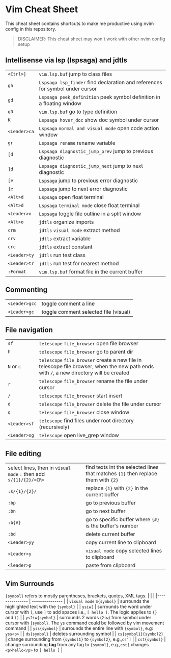 # Vim Cheat Sheet
This cheat sheet contains shortcuts to make me productive using nvim config in this repository.

> DISCLAIMER: This cheat sheet may won't work with other nvim config setup

## Intellisense via lsp (lspsaga) and jdtls
| | |
|--------------- | --------------- |
| `<Ctrl>]`   | `vim.lsp.buf` jump to class files |
| `gh` | `Lspsaga lsp_finder` find declaration and references for symbol under cursor |
| `gd` | `Lspsaga peek_definition` peek symbol definition in a floating window |
| `gD` | `vim.lsp.buf` go to type definition |
| `K` | `Lspsaga hover_doc` show doc symbol under cursor |
| `<Leader>ca` | `Lspsaga` `normal and visual mode` open code action window |
| `gr` | `Lspsaga rename` rename variable |
| `[d` | `Lspsaga diagnostic_jump_prev` jump to previous diagnostic |
| `]d` | `Lspsaga diagnostic_jump_next` jump to next diagnostic |
| `[e` | `Lspsaga` jump to previous error diagnostic |
| `]e` | `Lspsaga` jump to next error diagnostic |
| `<Alt>d` | `Lspsaga` open float terminal |
| `<Alt>d` | `Lspsaga` `terminal mode` close float terminal |
| `<Leader>o` | `Lspsaga` toggle file outline in a split window |
| `<Alt>o` | `jdtls` organize imports |
| `crm` | `jdtls` `visual mode` extract method |
| `crv` | `jdtls` extract variable |
| `crc` | `jdtls` extract constant |
| `<Leader>ty` | `jdtls` run test class |
| `<Leader>tr` | `jdtls` run test for nearest method |
| `:Format` | `vim.lsp.buf` format file in the current buffer |

## Commenting
| | |
|--------------- | --------------- |
| `<Leader>gcc` | toggle comment a line |
| `<Leader>gc` | toggle comment selected file (visual) |

## File navigation
| | |
|--------------- | --------------- |
| `sf` | `telescope` `file_browser` open file browser |
| `h` | `telescope` `file_browser` go to parent dir |
| `N` or `c` | `telescope` `file_browser` create a new file in telescope file browser, when the new path ends with `/`, a new directory will be created |
| `r` | `telescope` `file_browser` rename the file under cursor |
| `/` | `telescope` `file_browser` start insert |
| `d` | `telescope` `file_browser` delete the file under cursor |
| `q` | `telescope` `file_browser` close window |
| `<Leader>sf` | `telescope` find files under root directory (recursively) |
| `<Leader>sg` | `telescope` open live_grep window |

## File editing
| | |
|--------------- | --------------- |
| select lines, then in `visual mode` `:` then add `s/{1}/{2}/<CR>` | find texts int the selected lines that matches `{1}` then replace them with `{2}` |
| `:s/{1}/{2}/` | replace `{1}` with `{2}` in the current buffer |
| `:bp` | go to previous buffer |
| `:bn` | go to next buffer |
| `:b{#}` | go to specific buffer where `{#}` is the buffer's number |
| `:bd` | delete current buffer |
| `<Leader>yy` | copy current line to clipboard |
| `<Leader>y` | `visual mode` copy selected lines to clipboard |
| `<leader>p` | paste from clipboard |

## Vim Surrounds
`{symbol}` refers to mostly parentheses, brackets, quotes, XML tags.
| | |
|--------------- | --------------- |
| `visual mode` `S{symbol}` | surrounds the highlighted text with the `{symbol}` |
| `ysiw[` | surrounds the word under cursor with `[`, use `]` to add spaces i.e., `[ hello ]`. The logic applies to `{}` and `()` |
| `ys2iw{symbol}` | surrounds 2 words (`2iw`) from symbol under cursor with `{symbol}`. The `ys` command could be followed by vim movement command |
| `yss{symbol}` | surrounds the entire line with `{symbol}`, e.g: `yss<p>` |
| `ds{symbol}` | deletes surrounding symbol |
| `cs{symbol1}{symbol2}` | change surrounding from `{symbol1}` to `{symbol2}`, e.g.,`cs']` |
| `cst{symbol}` | change surrounding **tag** from any tag to `{symbol}`, e.g.,`cst]` changes `<p>hello</p>` to `[ hello ]` |





